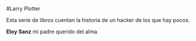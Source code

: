 #Larry Plotter

Esta serie de libros cuentan la historia de un hacker de los que hay pocos.

**Eloy Sanz** mi padre querido del alma

